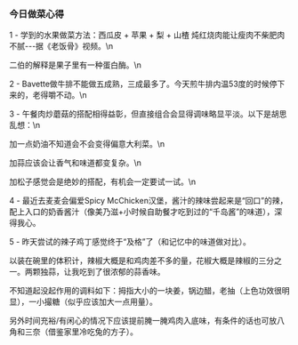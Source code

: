 ### 今日做菜心得

1 -
学到的水果做菜方法：西瓜皮 + 苹果 + 梨 + 山楂 炖红烧肉能让瘦肉不柴肥肉不腻---据《老饭骨》视频。\n

二伯的解释是果子里有一种蛋白酶。\n


2 -
Bavette做牛排不能做五成熟，三成最多了。今天煎牛排内温53度的时候停下来的，老得嚼不动。\n


3 - 
午餐肉炒蘑菇的搭配相得益彰，但直接组合会显得调味略显平淡。以下是胡思乱想：\n

加一点奶油不知道会不会变得偏意大利菜。\n

加蒜应该会让香气和味道都变复杂。\n

加松子感觉会是绝妙的搭配，有机会一定要试一试。\n


4 -
最近去麦麦会偏爱Spicy McChicken汉堡，酱汁的辣味尝起来是“回口”的辣，配上入口的奶香酱汁（像美乃滋+小时候自助餐才吃到过的“千岛酱”的味道），深得我心。 


5 -
昨天尝试的辣子鸡丁感觉终于“及格”了（和记忆中的味道做对比）。

以装在碗里的体积计，辣椒大概是和鸡肉差不多的量，花椒大概是辣椒的三分之一。两颗独蒜，让我吃到了很浓郁的蒜香味。

不知道起没起作用的调料如下：拇指大小的一块姜，锅边醋，老抽（上色功效很明显），一小撮糖（似乎应该加大一点用量）。

另外时间充裕/有闲心的情况下应该提前腌一腌鸡肉入底味，有条件的话也可放八角和三奈（借鉴家里冷吃兔的方子）。




